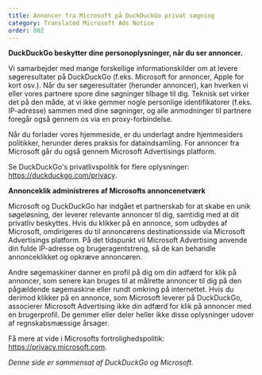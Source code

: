 ```yaml
---
title: Annoncer fra Microsoft på DuckDuckGo privat søgning
category: Translated Microsoft Ads Notice
order: 802
---
```


**DuckDuckGo beskytter dine personoplysninger, når du ser annoncer.**

Vi samarbejder med mange forskellige informationskilder om at levere søgeresultater på DuckDuckGo (f.eks. Microsoft for annoncer, Apple for kort osv.). Når du ser søgeresultater (herunder annoncer), kan hverken vi eller vores partnere spore dine søgninger tilbage til dig. Teknisk set virker det på den måde, at vi ikke gemmer nogle personlige identifikatorer (f.eks. IP-adresse) sammen med dine søgninger, og alle anmodninger til partnere foregår også gennem os via en proxy-forbindelse.

Når du forlader vores hjemmeside, er du underlagt andre hjemmesiders politikker, herunder deres praksis for dataindsamling. For annoncer fra Microsoft går du også gennem Microsoft Advertisings platform.

Se DuckDuckGo's privatlivspolitik for flere oplysninger: <https://duckduckgo.com/privacy>.

**Annonceklik administreres af Microsofts annoncenetværk**

Microsoft og DuckDuckGo har indgået et partnerskab for at skabe en unik søgeløsning, der leverer relevante annoncer til dig, samtidig med at dit privatliv beskyttes. Hvis du klikker på en annonce, som udbydes af Microsoft, omdirigeres du til annoncørens destinationsside via Microsoft Advertisings platform. På det tidspunkt vil Microsoft Advertising anvende din fulde IP-adresse og brugeragentstreng, så de kan behandle annonceklikket og opkræve annoncøren.

Andre søgemaskiner danner en profil på dig om din adfærd for klik på annoncer, som senere kan bruges til at målrette annoncer til dig på den pågældende søgemaskine eller rundt omkring på internettet. Hvis du derimod klikker på en annonce, som Microsoft leverer på DuckDuckGo, associerer Microsoft Advertising ikke din adfærd for klik på annoncer med en brugerprofil. De gemmer eller deler heller ikke disse oplysninger udover af regnskabsmæssige årsager.

Få mere at vide i Microsofts fortrolighedspolitik: <https://privacy.microsoft.com>.

_Denne side er sammensat af DuckDuckGo og Microsoft._